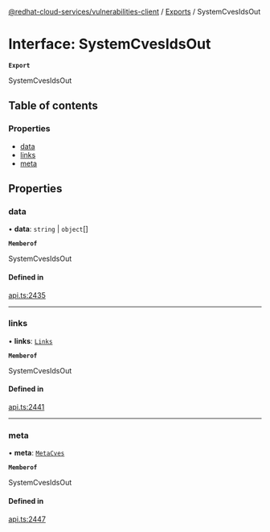 [@redhat-cloud-services/vulnerabilities-client](../README.md) / [Exports](../modules.md) / SystemCvesIdsOut

# Interface: SystemCvesIdsOut

**`Export`**

SystemCvesIdsOut

## Table of contents

### Properties

- [data](SystemCvesIdsOut.md#data)
- [links](SystemCvesIdsOut.md#links)
- [meta](SystemCvesIdsOut.md#meta)

## Properties

### data

• **data**: `string` \| `object`[]

**`Memberof`**

SystemCvesIdsOut

#### Defined in

[api.ts:2435](https://github.com/RedHatInsights/javascript-clients/blob/main/packages/vulnerabilities/api.ts#L2435)

___

### links

• **links**: [`Links`](Links.md)

**`Memberof`**

SystemCvesIdsOut

#### Defined in

[api.ts:2441](https://github.com/RedHatInsights/javascript-clients/blob/main/packages/vulnerabilities/api.ts#L2441)

___

### meta

• **meta**: [`MetaCves`](MetaCves.md)

**`Memberof`**

SystemCvesIdsOut

#### Defined in

[api.ts:2447](https://github.com/RedHatInsights/javascript-clients/blob/main/packages/vulnerabilities/api.ts#L2447)
